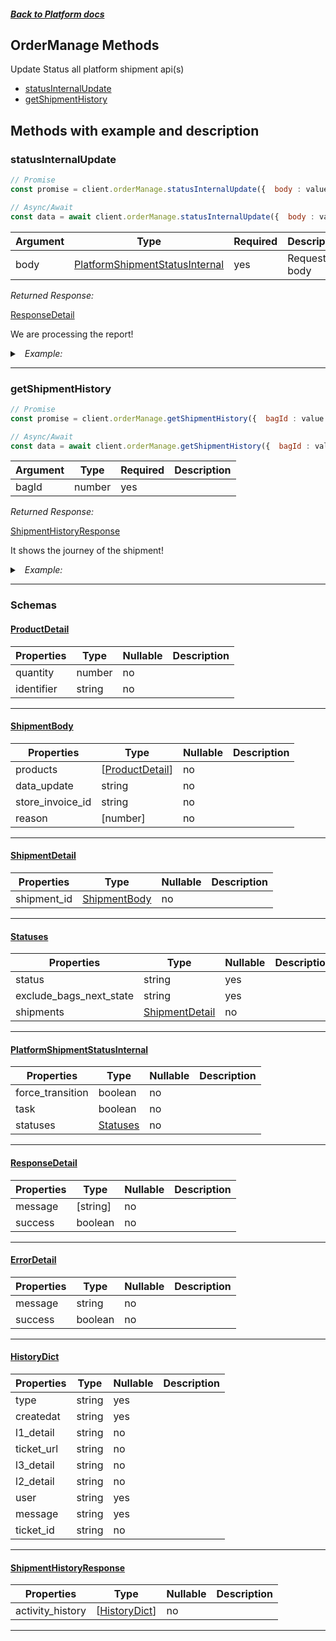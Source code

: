



##### [Back to Platform docs](./README.md)

## OrderManage Methods
Update Status all platform shipment api(s)
* [statusInternalUpdate](#statusinternalupdate)
* [getShipmentHistory](#getshipmenthistory)



## Methods with example and description


### statusInternalUpdate




```javascript
// Promise
const promise = client.orderManage.statusInternalUpdate({  body : value });

// Async/Await
const data = await client.orderManage.statusInternalUpdate({  body : value });
```





| Argument  |  Type  | Required | Description |
| --------- | -----  | -------- | ----------- |
| body | [PlatformShipmentStatusInternal](#PlatformShipmentStatusInternal) | yes | Request body |




*Returned Response:*




[ResponseDetail](#ResponseDetail)

We are processing the report!




<details>
<summary><i>&nbsp; Example:</i></summary>

```json

```
</details>









---


### getShipmentHistory




```javascript
// Promise
const promise = client.orderManage.getShipmentHistory({  bagId : value });

// Async/Await
const data = await client.orderManage.getShipmentHistory({  bagId : value });
```





| Argument  |  Type  | Required | Description |
| --------- | -----  | -------- | ----------- | 
| bagId | number | yes |  |  





*Returned Response:*




[ShipmentHistoryResponse](#ShipmentHistoryResponse)

It shows the journey of the shipment!




<details>
<summary><i>&nbsp; Example:</i></summary>

```json
{
  "activity_history": [
    {
      "message": {
        "message": "Bag status changed to pending",
        "store_id": 10,
        "store_code": "SF94",
        "store_name": "shub",
        "reason": {},
        "type": "activity_status"
      },
      "createdat": "01 Apr 2022, 17:57:PM",
      "user": "system",
      "type": "activity_status",
      "l1_detail": null,
      "l2_detail": null,
      "l3_detail": null,
      "ticket_id": null,
      "ticket_url": null
    },
    {
      "message": {
        "message": "Bag status changed to placed",
        "store_id": 10,
        "store_code": "SF94",
        "store_name": "shub",
        "reason": {},
        "type": "activity_status"
      },
      "createdat": "01 Apr 2022, 17:57:PM",
      "user": "system",
      "type": "activity_status",
      "l1_detail": null,
      "l2_detail": null,
      "l3_detail": null,
      "ticket_id": null,
      "ticket_url": null
    }
  ]
}
```
</details>









---



### Schemas

 
 
 #### [ProductDetail](#ProductDetail)

 | Properties | Type | Nullable | Description |
 | ---------- | ---- | -------- | ----------- |
 | quantity | number |  no  |  |
 | identifier | string |  no  |  |

---


 
 
 #### [ShipmentBody](#ShipmentBody)

 | Properties | Type | Nullable | Description |
 | ---------- | ---- | -------- | ----------- |
 | products | [[ProductDetail](#ProductDetail)] |  no  |  |
 | data_update | string |  no  |  |
 | store_invoice_id | string |  no  |  |
 | reason | [number] |  no  |  |

---


 
 
 #### [ShipmentDetail](#ShipmentDetail)

 | Properties | Type | Nullable | Description |
 | ---------- | ---- | -------- | ----------- |
 | shipment_id | [ShipmentBody](#ShipmentBody) |  no  |  |

---


 
 
 #### [Statuses](#Statuses)

 | Properties | Type | Nullable | Description |
 | ---------- | ---- | -------- | ----------- |
 | status | string |  yes  |  |
 | exclude_bags_next_state | string |  yes  |  |
 | shipments | [ShipmentDetail](#ShipmentDetail) |  no  |  |

---


 
 
 #### [PlatformShipmentStatusInternal](#PlatformShipmentStatusInternal)

 | Properties | Type | Nullable | Description |
 | ---------- | ---- | -------- | ----------- |
 | force_transition | boolean |  no  |  |
 | task | boolean |  no  |  |
 | statuses | [Statuses](#Statuses) |  no  |  |

---


 
 
 #### [ResponseDetail](#ResponseDetail)

 | Properties | Type | Nullable | Description |
 | ---------- | ---- | -------- | ----------- |
 | message | [string] |  no  |  |
 | success | boolean |  no  |  |

---


 
 
 #### [ErrorDetail](#ErrorDetail)

 | Properties | Type | Nullable | Description |
 | ---------- | ---- | -------- | ----------- |
 | message | string |  no  |  |
 | success | boolean |  no  |  |

---


 
 
 #### [HistoryDict](#HistoryDict)

 | Properties | Type | Nullable | Description |
 | ---------- | ---- | -------- | ----------- |
 | type | string |  yes  |  |
 | createdat | string |  yes  |  |
 | l1_detail | string |  no  |  |
 | ticket_url | string |  no  |  |
 | l3_detail | string |  no  |  |
 | l2_detail | string |  no  |  |
 | user | string |  yes  |  |
 | message | string |  yes  |  |
 | ticket_id | string |  no  |  |

---


 
 
 #### [ShipmentHistoryResponse](#ShipmentHistoryResponse)

 | Properties | Type | Nullable | Description |
 | ---------- | ---- | -------- | ----------- |
 | activity_history | [[HistoryDict](#HistoryDict)] |  no  |  |

---




